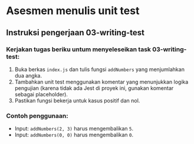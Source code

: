 # Asesmen menulis unit test

## Instruksi pengerjaan 03-writing-test

### Kerjakan tugas beriku untum menyeleseikan task 03-writing-test:
1. Buka berkas `index.js` dan tulis fungsi `addNumbers` yang menjumlahkan dua angka.
2. Tambahkan unit test menggunakan komentar yang menunjukkan logika pengujian (karena tidak ada Jest di proyek ini, gunakan komentar sebagai placeholder).
3. Pastikan fungsi bekerja untuk kasus positif dan nol.

### Contoh penggunaan:
- Input: `addNumbers(2, 3)` harus mengembalikan `5`.
- Input: `addNumbers(0, 0)` harus mengembalikan `0`.